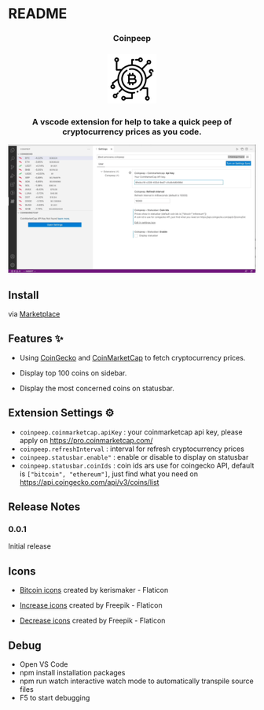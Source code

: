 # README

<h3 align="center"> Coinpeep <h3>
<p align="center"> 
<img src="resources/icon.png" with=100 height=100></img>
</p>

<h3 align="center">A vscode extension for help to take a quick peep of cryptocurrency prices as you code.</h3>

![](art/demo.gif)

## Install

via [Marketplace](https://marketplace.visualstudio.com/items?itemName=amovane.coinpeep)

## Features ✨

- Using [CoinGecko](https://www.coingecko.com/) and [CoinMarketCap](https://coinmarketcap.com/) to fetch cryptocurrency prices.

- Display top 100 coins on sidebar.
- Display the most concerned coins on statusbar.

## Extension Settings ⚙️

- `coinpeep.coinmarketcap.apiKey` : your coinmarketcap api key, please apply on https://pro.coinmarketcap.com/
- `coinpeep.refreshInterval` : interval for refresh cryptocurrency prices
- `coinpeep.statusbar.enable"` : enable or disable to display on statusbar
- `coinpeep.statusbar.coinIds` : coin ids ars use for coingecko API, default is `["bitcoin", "ethereum"]`, just find what you need on https://api.coingecko.com/api/v3/coins/list

## Release Notes

### 0.0.1

Initial release

## Icons

- [Bitcoin icons](https://www.flaticon.com/free-icons/bitcoin) created by kerismaker - Flaticon

- [Increase icons](https://www.flaticon.com/free-icons/increase) created by Freepik - Flaticon

- [Decrease icons](https://www.flaticon.com/free-icons/decrease) created by Freepik - Flaticon

## Debug

- Open VS Code
- npm install installation packages
- npm run watch interactive watch mode to automatically transpile source files
- F5 to start debugging
